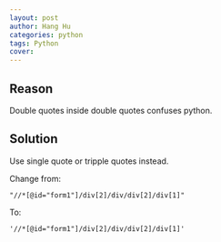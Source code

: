 ```yaml
---
layout: post
author: Hang Hu
categories: python
tags: Python 
cover: 
---
```


## Reason

Double quotes inside double quotes confuses python.


## Solution

Use single quote or tripple quotes instead.

Change from:

```
"//*[@id="form1"]/div[2]/div/div[2]/div[1]"
```


To:


```
'//*[@id="form1"]/div[2]/div/div[2]/div[1]'
```

